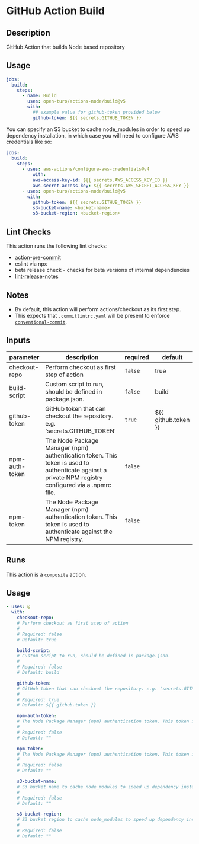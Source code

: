 # GitHub Action Build

<!-- prettier-ignore-start   -->
<!-- action-docs-description -->

## Description

GitHub Action that builds Node based repository

<!-- prettier-ignore-end -->

## Usage

```yaml
jobs:
  build:
    steps:
      - name: Build
        uses: open-turo/actions-node/build@v5
        with:
          ## example value for github-token provided below
          github-token: ${{ secrets.GITHUB_TOKEN }}
```

You can specify an S3 bucket to cache node_modules in order to speed up dependency installation, in which case you will need to configure AWS credentials like so:

```yaml
jobs:
  build:
    steps:
      - uses: aws-actions/configure-aws-credentials@v4
          with:
          aws-access-key-id: ${{ secrets.AWS_ACCESS_KEY_ID }}
          aws-secret-access-key: ${{ secrets.AWS_SECRET_ACCESS_KEY }}
      - uses: open-turo/actions-node/build@v5
        with:
          github-token: ${{ secrets.GITHUB_TOKEN }}
          s3-bucket-name: <bucket-name>
          s3-bucket-region: <bucket-region>
```

## Lint Checks

This action runs the following lint checks:

- [action-pre-commit](https://github.com/open-turo/action-pre-commit)
- eslint via npx
- beta release check - checks for beta versions of internal dependencies
- [lint-release-notes](https://github.com/open-turo/actions-release/tree/main/lint-release-notes)

## Notes

- By default, this action will perform actions/checkout as its first step.
- This expects that `.commitlintrc.yaml` will be present to enforce [`conventional-commit`](https://github.com/wagoid/commitlint-github-action).

<!-- prettier-ignore-start -->
<!-- action-docs-inputs source="action.yaml"  -->
## Inputs

| parameter | description | required | default |
| --- | --- | --- | --- |
| checkout-repo | Perform checkout as first step of action | `false` | true |
| build-script | Custom script to run, should be defined in package.json. | `false` | build |
| github-token | GitHub token that can checkout the repository. e.g. 'secrets.GITHUB_TOKEN' | `true` | ${{ github.token }} |
| npm-auth-token | The Node Package Manager (npm) authentication token. This token is used to authenticate against a private NPM registry configured via a .npmrc file. | `false` |  |
| npm-token | The Node Package Manager (npm) authentication token. This token is used to authenticate against the NPM registry. | `false` |  |
<!-- action-docs-outputs source="action.yaml"  -->
<!-- action-docs-runs source="action.yaml"  -->
## Runs

This action is a `composite` action.
<!-- action-docs-usage source="action.yaml" -->
## Usage

```yaml
- uses: @
  with:
    checkout-repo:
    # Perform checkout as first step of action
    #
    # Required: false
    # Default: true

    build-script:
    # Custom script to run, should be defined in package.json.
    #
    # Required: false
    # Default: build

    github-token:
    # GitHub token that can checkout the repository. e.g. 'secrets.GITHUB_TOKEN'
    #
    # Required: true
    # Default: ${{ github.token }}

    npm-auth-token:
    # The Node Package Manager (npm) authentication token. This token is used to authenticate against a private NPM registry configured via a .npmrc file.
    #
    # Required: false
    # Default: ""

    npm-token:
    # The Node Package Manager (npm) authentication token. This token is used to authenticate against the NPM registry.
    #
    # Required: false
    # Default: ""

    s3-bucket-name:
    # S3 bucket name to cache node_modules to speed up dependency installation.
    #
    # Required: false
    # Default: ""

    s3-bucket-region:
    # S3 bucket region to cache node_modules to speed up dependency installation.
    #
    # Required: false
    # Default: ""
```
<!-- action-docs-usage source="action.yaml" -->
<!-- prettier-ignore-end -->
